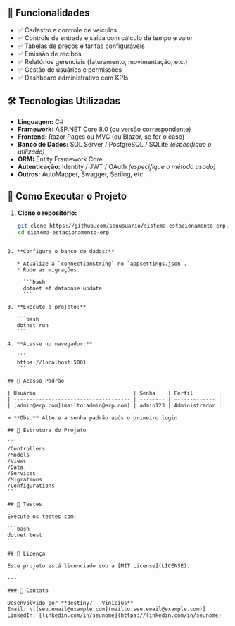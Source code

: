 ## 📌 Funcionalidades

- ✅ Cadastro e controle de veículos
- ✅ Controle de entrada e saída com cálculo de tempo e valor
- ✅ Tabelas de preços e tarifas configuráveis
- ✅ Emissão de recibos
- ✅ Relatórios gerenciais (faturamento, movimentação, etc.)
- ✅ Gestão de usuários e permissões
- ✅ Dashboard administrativo com KPIs

## 🛠️ Tecnologias Utilizadas

- **Linguagem:** C#
- **Framework:** ASP.NET Core 8.0 (ou versão correspondente)
- **Frontend:** Razor Pages ou MVC (ou Blazor, se for o caso)
- **Banco de Dados:** SQL Server / PostgreSQL / SQLite *(especifique o utilizado)*
- **ORM:** Entity Framework Core
- **Autenticação:** Identity / JWT / OAuth *(especifique o método usado)*
- **Outros:** AutoMapper, Swagger, Serilog, etc.

## 🚀 Como Executar o Projeto

1. **Clone o repositório:**
   ```bash
   git clone https://github.com/seuusuario/sistema-estacionamento-erp.git
   cd sistema-estacionamento-erp
````

2. **Configure o banco de dados:**

   * Atualize a `connectionString` no `appsettings.json`.
   * Rode as migrações:

     ```bash
     dotnet ef database update
     ```

3. **Execute o projeto:**

   ```bash
   dotnet run
   ```

4. **Acesse no navegador:**

   ```
   https://localhost:5001
   ```

## 🔐 Acesso Padrão

| Usuário                               | Senha    | Perfil        |
| ------------------------------------- | -------- | ------------- |
| [admin@erp.com](mailto:admin@erp.com) | admin123 | Administrador |

> **Obs:** Altere a senha padrão após o primeiro login.

## 📂 Estrutura do Projeto

```
/Controllers
/Models
/Views
/Data
/Services
/Migrations
/Configurations
```

## 🧪 Testes

Execute os testes com:

```bash
dotnet test
```

## 📄 Licença

Este projeto está licenciado sob a [MIT License](LICENSE).

---

### 📧 Contato

Desenvolvido por **destiny7 - Vinicius**
Email: \[[seu.email@example.com](mailto:seu.email@example.com)]
LinkedIn: [linkedin.com/in/seunome](https://linkedin.com/in/seunome)


